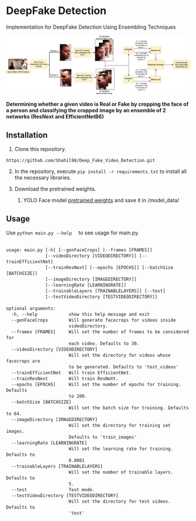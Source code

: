 # DeepFake Detection

Implementation for DeepFake Detection Using Ensembling Techniques

![Alt Text](https://github.com/Shahil98/Deep_Fake_Video_Detection/blob/master/extra/arch.png)

**Determining whether a given video is Real or Fake by cropping the face of a person and classifying the
cropped image by an ensemble of 2 networks (ResNext and EfficientNetB6)**

## Installation

1) Clone this repository.
```
https://github.com/Shahil98/Deep_Fake_Video_Detection.git
```

2) In the repository, execute `pip install -r requirements.txt` to install all the necessary libraries.

3) Download the pretrained weights.
	1) YOLO Face model [pretrained weights](https://drive.google.com/open?id=1PAdOJX1aMm-53bTdrCyUpFF_voZxQ4O_) and save it in /model_data/

## Usage

Use ``` python main.py --help   ``` to see usage for main.py.

```

usage: main.py [-h] [--genFaceCrops] [--frames [FRAMES]]
               [--videoDirectory [VIDEODIRECTORY]] [--trainEfficientNet]
               [--trainResNext] [--epochs [EPOCHS]] [--batchSize [BATCHSIZE]]
               [--imageDirectory [IMAGEDIRECTORY]]
               [--learningRate [LEARNINGRATE]]
               [--trainableLayers [TRAINABLELAYERS]] [--test]
               [--testVideoDirectory [TESTVIDEODIRECTORY]]

optional arguments:
  -h, --help            show this help message and exit
  --genFaceCrops        Will generate facecrops for videos inside
                        videoDirectory.
  --frames [FRAMES]     Will set the number of frames to be considered for
                        each video. Defaults to 30.
  --videoDirectory [VIDEODIRECTORY]
                        Will set the directory for videos whose facecrops are
                        to be generated. Defaults to 'test_videos'
  --trainEfficientNet   Will train EfficientNet.
  --trainResNext        Will train ResNeXt.
  --epochs [EPOCHS]     Will set the number of epochs for training. Defaults
                        to 200.
  --batchSize [BATCHSIZE]
                        Will set the batch size for training. Defaults to 64.
  --imageDirectory [IMAGEDIRECTORY]
                        Will set the directory for training set images.
                        Defaults to 'train_images'
  --learningRate [LEARNINGRATE]
                        Will set the learning rate for training. Defaults to
                        0.0001
  --trainableLayers [TRAINABLELAYERS]
                        Will set the number of trainable layers. Defaults to
                        5.
  --test                Test mode.
  --testVideoDirectory [TESTVIDEODIRECTORY]
                        Will set the directory for test videos. Defaults to
                        'test'

```
 
